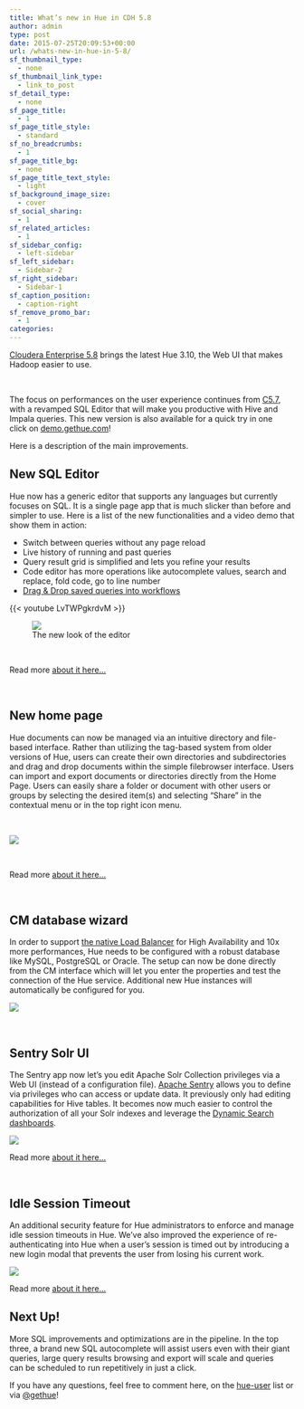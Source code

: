 ```yaml
---
title: What’s new in Hue in CDH 5.8
author: admin
type: post
date: 2015-07-25T20:09:53+00:00
url: /whats-new-in-hue-in-5-8/
sf_thumbnail_type:
  - none
sf_thumbnail_link_type:
  - link_to_post
sf_detail_type:
  - none
sf_page_title:
  - 1
sf_page_title_style:
  - standard
sf_no_breadcrumbs:
  - 1
sf_page_title_bg:
  - none
sf_page_title_text_style:
  - light
sf_background_image_size:
  - cover
sf_social_sharing:
  - 1
sf_related_articles:
  - 1
sf_sidebar_config:
  - left-sidebar
sf_left_sidebar:
  - Sidebar-2
sf_right_sidebar:
  - Sidebar-1
sf_caption_position:
  - caption-right
sf_remove_promo_bar:
  - 1
categories:
---
```


[Cloudera Enterprise 5.8][1] brings the latest Hue 3.10, the Web UI that makes Hadoop easier to use.

&nbsp;

The focus on performances on the user experience continues from [C5.7][2], with a revamped SQL Editor that will make you productive with Hive and Impala queries. This new version is also available for a quick try in one click on [demo.gethue.com][3]!

Here is a description of the main improvements.

## New SQL Editor

Hue now has a generic editor that supports any languages but currently focuses on SQL. It is a single page app that is much slicker than before and simpler to use. Here is a list of the new functionalities and a video demo that show them in action:

- Switch between queries without any page reload
- Live history of running and past queries
- Query result grid is simplified and lets you refine your results
- Code editor has more operations like autocomplete values, search and replace, fold code, go to line number
- [Drag & Drop saved queries into workflows][4]

{{< youtube LvTWPgkrdvM >}}

<figure><a href="https://cdn.gethue.com/uploads/2016/06/editor-grid-1024x524.png"><img src="https://cdn.gethue.com/uploads/2016/06/editor-grid-1024x524.png" /></a><figcaption>The new look of the editor</figcaption></figure>

&nbsp;

Read more [about it here...][6]

&nbsp;

## New home page

Hue documents can now be managed via an intuitive directory and file-based interface. Rather than utilizing the tag-based system from older versions of Hue, users can create their own directories and subdirectories and drag and drop documents within the simple filebrowser interface. Users can import and export documents or directories directly from the Home Page. Users can easily share a folder or document with other users or groups by selecting the desired item(s) and selecting “Share” in the contextual menu or in the top right icon menu.

&nbsp;

[<img src="https://cdn.gethue.com/uploads/2016/06/create_directory.gif" />][7]

&nbsp;

Read more [about it here...][8]

&nbsp;

## CM database wizard

In order to support [the native Load Balancer][9] for High Availability and 10x more performances, Hue needs to be configured with a robust database like MySQL, PostgreSQL or Oracle. The setup can now be done directly from the CM interface which will let you enter the properties and test the connection of the Hue service. Additional new Hue instances will automatically be configured for you.

[<img src="https://cdn.gethue.com/uploads/2016/06/cm-db-wizard-1024x409.png" />][10]

&nbsp;

## Sentry Solr UI

The Sentry app now let’s you edit Apache Solr Collection privileges via a Web UI (instead of a configuration file). [Apache Sentry][11] allows you to define via privileges who can access or update data. It previously only had editing capabilities for Hive tables. It becomes now much easier to control the authorization of all your Solr indexes and leverage the [Dynamic Search dashboards][12].

[<img src="https://cdn.gethue.com/uploads/2016/05/solr-secu-1024x624.png" />][13]

Read more [about it here...][14]

&nbsp;

## Idle Session Timeout

An additional security feature for Hue administrators to enforce and manage idle session timeouts in Hue. We’ve also improved the experience of re-authenticating into Hue when a user’s session is timed out by introducing a new login modal that prevents the user from losing his current work.

[<img src="https://cdn.gethue.com/uploads/2016/02/loginmodal.gif" />][15]

Read more [about it here...][16]

## Next Up!

More SQL improvements and optimizations are in the pipeline. In the top three, a brand new SQL autocomplete will assist users even with their giant queries, large query results browsing and export will scale and queries can be scheduled to run repetitively in just a click.

If you have any questions, feel free to comment here, on the [hue-user][17] list or via [@gethue][18]!

##

[1]: http://blog.cloudera.com/blog/2016/07/cloudera-enterprise-5-8-is-now-available/
[2]: http://blog.cloudera.com/blog/2016/05/new-in-cdh-5-7-improved-performance-security-and-sql-experience-in-hue/
[3]: http://demo.gethue.com
[4]: https://gethue.com/drag-drop-saved-hive-queries-into-your-workflows/
[5]: https://cdn.gethue.com/uploads/2016/06/editor-grid.png
[6]: https://gethue.com/new-sql-editor/
[7]: https://cdn.gethue.com/uploads/2016/06/create_directory.gif
[8]: https://gethue.com/introducing-hues-new-home-page/
[9]: http://blog.cloudera.com/blog/2015/12/new-in-cloudera-enterprise-5-5-improvements-to-hue-for-automatic-ha-setup-and-more/
[10]: https://cdn.gethue.com/uploads/2016/06/cm-db-wizard.png
[11]: https://sentry.apache.org/
[12]: https://gethue.com/dynamic-search-dashboard-improvements-3/
[13]: https://cdn.gethue.com/uploads/2016/05/solr-secu.png
[14]: https://gethue.com/ui-to-edit-sentry-privilege-of-solr-collections/
[15]: https://cdn.gethue.com/uploads/2016/02/loginmodal.gif
[16]: https://gethue.com/introducing-the-new-login-modal-and-idle-session-timeout/
[17]: http://groups.google.com/a/cloudera.org/group/hue-user
[18]: https://twitter.com/gethue
